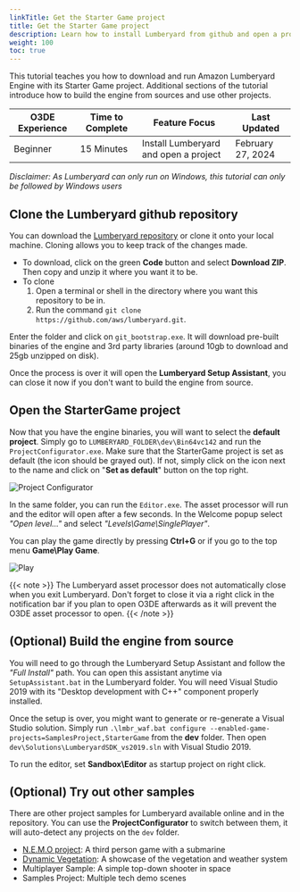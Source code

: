 ```yaml
---
linkTitle: Get the Starter Game project
title: Get the Starter Game project
description: Learn how to install Lumberyard from github and open a project with it.
weight: 100
toc: true
---
```


This tutorial teaches you how to download and run Amazon Lumberyard Engine with its Starter Game project. Additional sections of the tutorial introduce how to build the engine from sources and use other projects.

| O3DE Experience | Time to Complete | Feature Focus | Last Updated |
| - | - | - | - |
| Beginner | 15 Minutes | Install Lumberyard and open a project | February 27, 2024 |

_Disclaimer: As Lumberyard can only run on Windows, this tutorial can only be followed by Windows users_

## Clone the Lumberyard github repository

You can download the [Lumberyard repository](https://github.com/aws/lumberyard) or clone it onto your local machine. Cloning allows you to keep track of the changes made.

- To download, click on the green **Code** button and select **Download ZIP**. Then copy and unzip it where you want it to be.
- To clone
  1. Open a terminal or shell in the directory where you want this repository to be in. 
  2. Run the command `git clone https://github.com/aws/lumberyard.git`.

Enter the folder and click on `git_bootstrap.exe`. It will download pre-built binaries of the engine and 3rd party libraries (around 10gb to download and 25gb unzipped on disk).

Once the process is over it will open the **Lumberyard Setup Assistant**, you can close it now if you don't want to build the engine from source.

## Open the StarterGame project

Now that you have the engine binaries, you will want to select the **default project**. Simply go to `LUMBERYARD_FOLDER\dev\Bin64vc142` and run the `ProjectConfigurator.exe`. Make sure that the StarterGame project is set as default (the icon should be grayed out). If not, simply click on the icon next to the name and click on "**Set as default**" button on the top right.

![Project Configurator](/images/learning-guide/tutorials/lumberyard-to-o3de/project-configurator.png)

In the same folder, you can run the `Editor.exe`. The asset processor will run and the editor will open after a few seconds. In the Welcome popup select *"Open level..."* and select *"Levels\Game\SinglePlayer"*.

You can play the game directly by pressing **Ctrl+G** or if you go to the top menu **Game\Play Game**.

![Play](/images/learning-guide/tutorials/lumberyard-to-o3de/play-game.png)

{{< note >}}
The Lumberyard asset processor does not automatically close when you exit Lumberyard. Don't forget to close it via a right click in the notification bar if you plan to open O3DE afterwards as it will prevent the O3DE asset processor to open.
{{< /note >}}

## (Optional) Build the engine from source

You will need to go through the Lumberyard Setup Assistant and follow the *"Full Install"* path. You can open this assistant anytime via `SetupAssistant.bat` in the Lumberyard folder. You will need Visual Studio 2019 with its "Desktop development with C++" component properly installed.

Once the setup is over, you might want to generate or re-generate a Visual Studio solution. Simply run `.\lmbr_waf.bat configure --enabled-game-projects=SamplesProject,StarterGame` from the **dev** folder. Then open `dev\Solutions\LumberyardSDK_vs2019.sln` with Visual Studio 2019. 

To run the editor, set **Sandbox\Editor** as startup project on right click.

## (Optional) Try out other samples

There are other project samples for Lumberyard available online and in the repository. You can use the **ProjectConfigurator** to switch between them, it will auto-detect any projects on the `dev` folder.

- [N.E.M.O project](https://www.youtube.com/watch?v=SNIQjZzif1k): A third person game with a submarine
- [Dynamic Vegetation](https://www.youtube.com/watch?v=wX7O9K66zbY): A showcase of the vegetation and weather system
- Multiplayer Sample: A simple top-down shooter in space
- Samples Project: Multiple tech demo scenes
